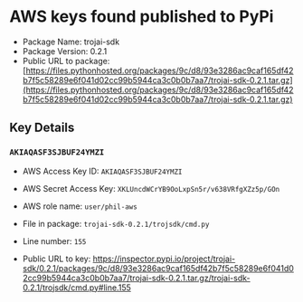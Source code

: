 # AWS keys found published to PyPi

* Package Name: trojai-sdk
* Package Version: 0.2.1
* Public URL to package: [https://files.pythonhosted.org/packages/9c/d8/93e3286ac9caf165df42b7f5c58289e6f041d02cc99b5944ca3c0b0b7aa7/trojai-sdk-0.2.1.tar.gz](https://files.pythonhosted.org/packages/9c/d8/93e3286ac9caf165df42b7f5c58289e6f041d02cc99b5944ca3c0b0b7aa7/trojai-sdk-0.2.1.tar.gz)

## Key Details

### `AKIAQASF3SJBUF24YMZI`

* AWS Access Key ID: `AKIAQASF3SJBUF24YMZI`
* AWS Secret Access Key: `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` 
* AWS role name: `user/phil-aws`
* File in package: `trojai-sdk-0.2.1/trojsdk/cmd.py`
* Line number: `155`

* Public URL to key: https://inspector.pypi.io/project/trojai-sdk/0.2.1/packages/9c/d8/93e3286ac9caf165df42b7f5c58289e6f041d02cc99b5944ca3c0b0b7aa7/trojai-sdk-0.2.1.tar.gz/trojai-sdk-0.2.1/trojsdk/cmd.py#line.155



